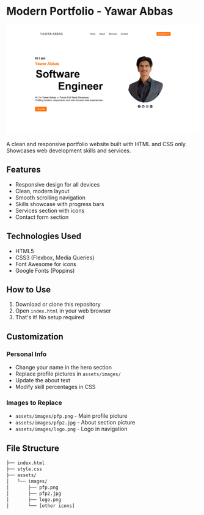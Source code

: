# Modern Portfolio - Yawar Abbas

![Alt text](https://github.com/yawar2518/modern-portfolio/blob/main/Modern%20Portfolio/assets/screenshots/Landing-page.png?raw=true)


A clean and responsive portfolio website built with HTML and CSS only. Showcases web development skills and services.

## Features

- Responsive design for all devices
- Clean, modern layout
- Smooth scrolling navigation
- Skills showcase with progress bars
- Services section with icons
- Contact form section

## Technologies Used

- HTML5
- CSS3 (Flexbox, Media Queries)
- Font Awesome for icons
- Google Fonts (Poppins)

## How to Use

1. Download or clone this repository
2. Open `index.html` in your web browser
3. That's it! No setup required

## Customization

### Personal Info
- Change your name in the hero section
- Replace profile pictures in `assets/images/`
- Update the about text
- Modify skill percentages in CSS

### Images to Replace
- `assets/images/pfp.png` - Main profile picture
- `assets/images/pfp2.jpg` - About section picture
- `assets/images/logo.png` - Logo in navigation

## File Structure
```
├── index.html
├── style.css
├── assets/
│   └── images/
│       ├── pfp.png
│       ├── pfp2.jpg
│       ├── logo.png
│       └── [other icons]
```


